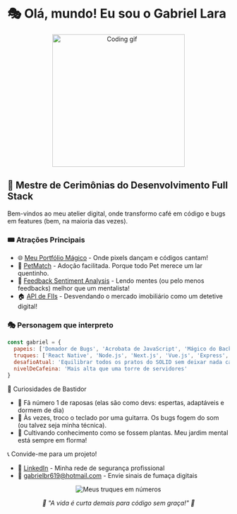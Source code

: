# 🎭 Olá, mundo! Eu sou o Gabriel Lara

<p align="center">
  <img src="https://media0.giphy.com/media/v1.Y2lkPTc5MGI3NjExaHN2ajgyYTE1dnBnY3g2MGpkeG50ZTNsa3NwMTBvcWg1aDV1ajhuaSZlcD12MV9pbnRlcm5hbF9naWZfYnlfaWQmY3Q9Zw/HzPtbOKyBoBFsK4hyc/giphy.webp" alt="Coding gif" width="300">
</p>

## 🎪 Mestre de Cerimônias do Desenvolvimento Full Stack

Bem-vindos ao meu atelier digital, onde transformo café em código e bugs em features (bem, na maioria das vezes).

### 🎟️ Atrações Principais

- 🌐 [Meu Portfólio Mágico](https://v1-portifolio-inky.vercel.app) - Onde pixels dançam e códigos cantam!
- 🐾 [PetMatch](https://github.com/gabrielbr619/pet_match) - Adoção facilitada. Porque todo Pet merece um lar quentinho.
- 🔮 [Feedback Sentiment Analysis](https://github.com/gabrielbr619/feedback-sentiment-analysis) - Lendo mentes (ou pelo menos feedbacks) melhor que um mentalista!
- 🏠 [API de FIIs](https://github.com/gabrielbr619/fii_api) - Desvendando o mercado imobiliário como um detetive digital!

### 🎭 Personagem que interpreto

```javascript
const gabriel = {
  papeis: ['Domador de Bugs', 'Acrobata de JavaScript', 'Mágico do Backend'],
  truques: ['React Native', 'Node.js', 'Next.js', 'Vue.js', 'Express', 'PostgreSQL'],
  desafioAtual: 'Equilibrar todos os pratos do SOLID sem deixar nada cair',
  nivelDeCafeina: 'Mais alta que uma torre de servidores'
}
```
🎈 Curiosidades de Bastidor

- 🦊 Fã número 1 de raposas (elas são como devs: espertas, adaptáveis e dormem de dia)
- 🎸 Às vezes, troco o teclado por uma guitarra. Os bugs fogem do som (ou talvez seja minha técnica).
- 🌱 Cultivando conhecimento como se fossem plantas. Meu jardim mental está sempre em florma!

📞 Convide-me para um projeto!

- 🎪 [LinkedIn](https://www.linkedin.com/in/gabriel-lara-360408247/) - Minha rede de segurança profissional
- 📧 gabrielbr619@hotmail.com - Envie sinais de fumaça digitais

<p align="center">
  <img src="https://github-readme-stats.vercel.app/api?username=gabrielbr619&show_icons=true&theme=radical" alt="Meus truques em números">
</p>
<p align="center">
  <i>🎩 "A vida é curta demais para código sem graça!" 🎩</i>
</p>
